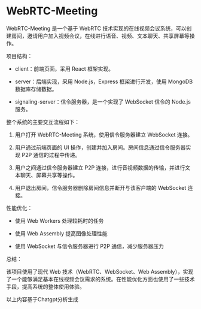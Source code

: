 # WebRTC-Meeting
WebRTC-Meeting 是一个基于 WebRTC 技术实现的在线视频会议系统，可以创建房间，邀请用户加入视频会议，在线进行语音、视频、文本聊天、共享屏幕等操作。

项目结构：

- client：前端页面，采用 React 框架实现。

- server：后端实现，采用 Node.js，Express 框架进行开发，使用 MongoDB 数据库存储数据。

- signaling-server：信令服务器，是一个实现了 WebSocket 信令的 Node.js 服务。

整个系统的主要交互流程如下：

1. 用户打开 WebRTC-Meeting 系统，使用信令服务器建立 WebSocket 连接。

2. 用户通过前端页面的 UI 操作，创建并加入房间。房间信息通过信令服务器实现 P2P 通信的过程中传递。

3. 用户之间通过信令服务器建立 P2P 连接，进行音视频数据的传输，并进行文本聊天、屏幕共享等操作。

4. 用户退出房间，信令服务器删除房间信息并断开与该客户端的 WebSocket 连接。

性能优化：

- 使用 Web Workers 处理较耗时的任务

- 使用 Web Assembly 提高图像处理性能

- 使用 WebSocket 与信令服务器进行 P2P 通信，减少服务器压力

总结：

该项目使用了现代 Web 技术（WebRTC、WebSocket、Web Assembly），实现了一个能够满足基本在线视频会议需求的系统。在性能优化方面也使用了一些技术手段，提高系统的整体使用体验。

以上内容基于Chatgpt分析生成

